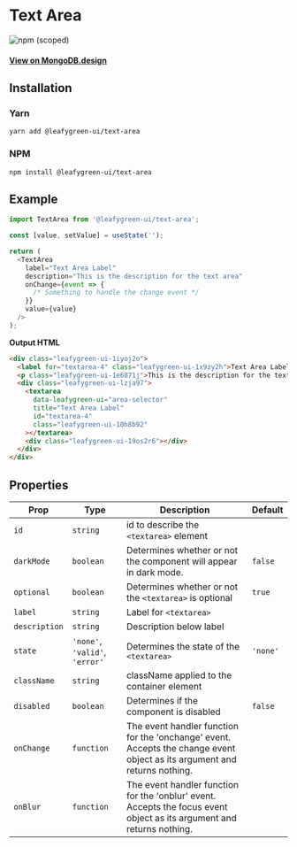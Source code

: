# Text Area

![npm (scoped)](https://img.shields.io/npm/v/@leafygreen-ui/text-area.svg)

#### [View on MongoDB.design](https://www.mongodb.design/component/text-area/example/)

## Installation

### Yarn

```shell
yarn add @leafygreen-ui/text-area
```

### NPM

```shell
npm install @leafygreen-ui/text-area
```

## Example

```js
import TextArea from '@leafygreen-ui/text-area';

const [value, setValue] = useState('');

return (
  <TextArea
    label="Text Area Label"
    description="This is the description for the text area"
    onChange={event => {
      /* Something to handle the change event */
    }}
    value={value}
  />
);
```

**Output HTML**

```html
<div class="leafygreen-ui-1iyoj2o">
  <label for="textarea-4" class="leafygreen-ui-1x9zy2h">Text Area Label</label>
  <p class="leafygreen-ui-1e6871j">This is the description for the text area</p>
  <div class="leafygreen-ui-lzja97">
    <textarea
      data-leafygreen-ui="area-selector"
      title="Text Area Label"
      id="textarea-4"
      class="leafygreen-ui-10h8b92"
    ></textarea>
    <div class="leafygreen-ui-19os2r6"></div>
  </div>
</div>
```

## Properties

| Prop          | Type                           | Description                                                                                                               | Default  |
| ------------- | ------------------------------ | ------------------------------------------------------------------------------------------------------------------------- | -------- |
| `id`          | `string`                       | id to describe the `<textarea>` element                                                                                   |          |
| `darkMode`    | `boolean`                      | Determines whether or not the component will appear in dark mode.                                                         | `false`  |
| `optional`    | `boolean`                      | Determines whether or not the `<textarea>` is optional                                                                    | `true`   |
| `label`       | `string`                       | Label for `<textarea>`                                                                                                    |          |
| `description` | `string`                       | Description below label                                                                                                   |          |
| `state`       | `'none'`, `'valid'`, `'error'` | Determines the state of the `<textarea>`                                                                                  | `'none'` |
| `className`   | `string`                       | className applied to the container element                                                                                |          |
| `disabled`    | `boolean`                      | Determines if the component is disabled                                                                                   | `false`  |
| `onChange`    | `function`                     | The event handler function for the 'onchange' event. Accepts the change event object as its argument and returns nothing. |          |
| `onBlur`      | `function`                     | The event handler function for the 'onblur' event. Accepts the focus event object as its argument and returns nothing.    |          |
